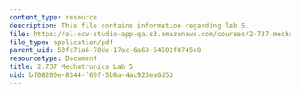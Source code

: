 ```yaml
---
content_type: resource
description: This file contains information regarding lab 5.
file: https://ol-ocw-studio-app-qa.s3.amazonaws.com/courses/2-737-mechatronics-fall-2014/bf08200e8344f69f5b8a4ac923ea6d53_MIT2_737F14_Lab5.pdf
file_type: application/pdf
parent_uid: 58fc71a6-70de-17ac-6a69-64602f8745c0
resourcetype: Document
title: 2.737 Mechatronics Lab 5
uid: bf08200e-8344-f69f-5b8a-4ac923ea6d53
---
```

